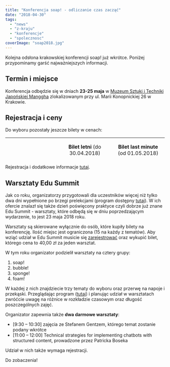 ```yaml
---
title: "Konferencja soap! - odliczanie czas zacząć"
date: "2018-04-30"
tags:
  - "news"
  - "z-kraju"
  - "konferencje"
  - "spolecznosc"
coverImage: "soap2018.jpg"
---
```


Kolejna odsłona krakowskiej konferencji soap! już wkrótce. Poniżej przypominamy
garść najważniejszych informacji.

## Termin i miejsce

Konferencja odbędzie się w dniach **23-25
maja** w [Muzeum Sztuki i Techniki Japońskiej Manggha](http://manggha.pl/)
zlokalizowanym przy ul. Marii Konopnickiej 26 w Krakowie.

## Rejestracja i ceny

Do wyboru pozostały jeszcze bilety w cenach:

<table style="height: 68px;" width="597"><tbody><tr style="height: 66px;"><td style="width: 153.84px; height: 66px;"></td><td style="width: 153.84px; height: 66px;"><p style="text-align: center;"><strong>Bilet letni</strong> (do 30.04.2018)</p></td><td style="width: 153.84px; text-align: center; height: 66px;"><strong>Bilet last minute</strong> (od 01.05.2018)</td></tr><tr style="height: 18px;"><td style="width: 153.84px; height: 18px;">2 dni (24-25 maja)</td><td style="width: 153.84px; height: 18px; text-align: center;">999,98 zł</td><td style="width: 153.84px; height: 18px; text-align: center;">1300 zł</td></tr><tr style="height: 3.35999px;"><td style="width: 153.84px; height: 3.35999px;">1 dzień (24 maja)</td><td style="width: 153.84px; height: 3.35999px; text-align: center;">550,01 zł</td><td style="width: 153.84px; height: 3.35999px; text-align: center;">700,01 zł</td></tr><tr style="height: 18px;"><td style="width: 153.84px; height: 18px;">2 dzień (25 maja)</td><td style="width: 153.84px; height: 18px; text-align: center;">550,01 zł</td><td style="width: 153.84px; height: 18px; text-align: center;">-</td></tr></tbody></table>

Rejestracja i dodatkowe informacje [tutaj](http://soapconf.com/#ticket).

## Warsztaty Edu Summit

Jak co roku, organizatorzy przygotowali dla uczestników więcej niż tylko dwa dni
wypełnione po brzegi prelekcjami (program dostępny
[tutaj](http://soapconf.com/schedule_2018/)). W ich ofercie znalazł się także
dzień poświęcony praktyce czyli dobrze już znane Edu Summit - warsztaty, które
odbędą się w dniu poprzedzającym wydarzenie, to jest 23 maja 2018 roku.

Warsztaty są skierowane wyłącznie do osób, które kupiły bilety na konferencję.
Ilość miejsc jest ograniczona (15 na każdy z tematów). Aby wziąć udział w Edu
Summit musicie się
[zarejestrować](https://soap-2018-the-best-content-conference.evenea.pl/) oraz
wykupić bilet, którego cena to 40,00 zł za jeden warsztat.

W tym roku organizator podzielił warsztaty na cztery grupy:

1. soap!
2. bubble!
3. sponge!
4. foam!

W każdej z nich znajdziecie trzy tematy do wyboru oraz przerwę na napoje i
przekąski. Przeglądając program ([tutaj](http://soapconf.com/schedule_2018/)) i
planując udział w warsztatach zwróćcie uwagę na różnice w rozkładzie czasowym
oraz długość poszczególnych zajęć.

Organizator zapewnia także **dwa darmowe warsztaty**:

- \[9:30 – 10:30\] zajęcia ze Stefanem Gentzem, którego temat zostanie podany
  wkrótce
- \[11:00 – 12:00\] Technical strategies for implementing chatbots with
  structured content, prowadzone przez Patricka Boseka

Udział w nich także wymaga rejestracji.

Do zobaczenia!
